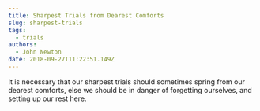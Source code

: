 ```yaml
---
title: Sharpest Trials from Dearest Comforts
slug: sharpest-trials
tags:
  - trials
authors:
  - John Newton
date: 2018-09-27T11:22:51.149Z
---
```

It is necessary that our sharpest trials should sometimes spring from our dearest comforts, else we should be in danger of forgetting ourselves, and setting up our rest here.
